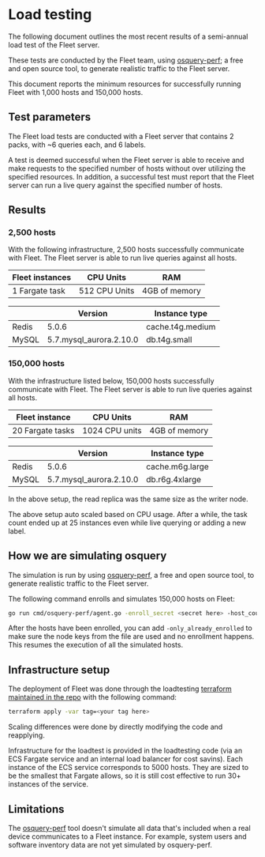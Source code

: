 # Load testing

The following document outlines the most recent results of a semi-annual load test of the Fleet server. 

These tests are conducted by the Fleet team, using [osquery-perf](https://github.com/fleetdm/fleet/tree/main/cmd/osquery-perf); a free and open source tool, to generate realistic traffic to the Fleet server.

This document reports the minimum resources for successfully running Fleet with 1,000 hosts and 150,000 hosts.

## Test parameters

The Fleet load tests are conducted with a Fleet server that contains 2 packs, with ~6 queries each, and 6 labels.

A test is deemed successful when the Fleet server is able to receive and make requests to the specified number of hosts without over utilizing the specified resources. In addition, a successful test must report that the Fleet server can run a live query against the specified number of hosts.

## Results

### 2,500 hosts

With the following infrastructure, 2,500 hosts successfully communicate with Fleet. The Fleet server is able to run live queries against all hosts.

|Fleet instances| CPU Units       |RAM             |
|-------|-------------------------|----------------|
| 1 Fargate task | 512 CPU Units  | 4GB of memory |

|&#8203;| Version                 |Instance type |
|-------|-------------------------|--------------|
| Redis | 5.0.6                   | cache.t4g.medium |
| MySQL | 5.7.mysql_aurora.2.10.0 | db.t4g.small |

### 150,000 hosts

With the infrastructure listed below, 150,000 hosts successfully communicate with Fleet. The Fleet server is able to run live queries against all hosts.

|Fleet instance | CPU Units       |RAM             |
|-------|-------------------------|----------------|
| 20 Fargate tasks | 1024 CPU units  | 4GB of memory |

|&#8203;| Version                 |Instance type   |
|-------|-------------------------|----------------|
| Redis | 5.0.6                   | cache.m6g.large |
| MySQL | 5.7.mysql_aurora.2.10.0 | db.r6g.4xlarge |

In the above setup, the read replica was the same size as the writer node.

The above setup auto scaled based on CPU usage. After a while, the task count ended up at 25 instances even while live querying or adding a new label.

## How we are simulating osquery

The simulation is run by using [osquery-perf](https://github.com/fleetdm/fleet/tree/main/cmd/osquery-perf), a free and open source tool, to generate realistic traffic to the Fleet server.

The following command enrolls and simulates 150,000 hosts on Fleet:

```bash
go run cmd/osquery-perf/agent.go -enroll_secret <secret here> -host_count 150000 -server_url <server URL here> -node_key_file nodekeys
```

After the hosts have been enrolled, you can add `-only_already_enrolled` to make sure the node keys from the file are used and no enrollment happens. This resumes the execution of all the simulated hosts.

## Infrastructure setup

The deployment of Fleet was done through the loadtesting [terraform maintained in the repo](https://github.com/fleetdm/fleet/tree/main/tools/loadtesting/terraform) with the following command:

```bash
terraform apply -var tag=<your tag here>
```

Scaling differences were done by directly modifying the code and reapplying.

Infrastructure for the loadtest is provided in the loadtesting code (via an ECS Fargate service and an internal load balancer for cost savins). Each instance of the ECS service corresponds to 5000 hosts.
They are sized to be the smallest that Fargate allows, so it is still cost effective to run 30+ instances of the service.

## Limitations

The [osquery-perf](https://github.com/fleetdm/fleet/tree/main/cmd/osquery-perf) tool doesn't simulate all data that's included when a real device communicates to a Fleet instance. For example, system users and software inventory data are not yet simulated by osquery-perf.

<meta name="pageOrderInSection" value="500">
